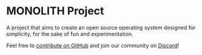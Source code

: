 # MONOLITH Project

A project that aims to create an open source operating system designed for simplicity, for the sake of fun and experimentation.

Feel free to [contribute on GitHub](https://github.com/MONOLITH-Project) and join our community on [Discord](https://discord.gg/wjma2CfT)!
